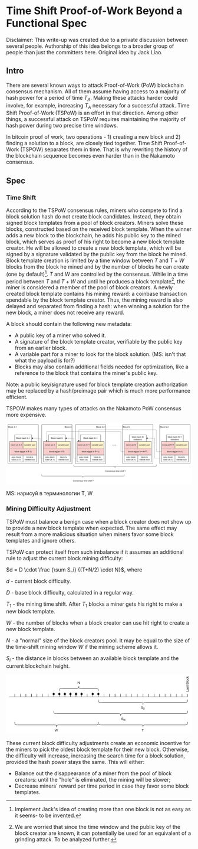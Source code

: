 # Time Shift Proof-of-Work Beyond a Functional Spec

Disclaimer: This write-up was created due to a private discussion between several people. Authorship of this idea belongs to a broader group of people than just the committers here. Original idea by Jack Liao.

## Intro

There are several known ways to attack Proof-of-Work (PoW) blockchain consensus mechanism. All of them assume having access to a majority of hash power for a period of time $T_A$.  Making these attacks harder could involve, for example, increasing $T_A$ necessary for a successful attack. Time Shift Proof-of-Work (TSPoW) is an effort in that direction.  Among other things, a successful attack on TSPoW requires maintaining the majority of hash power during two precise time windows.

In bitcoin proof of work, two operations - 1) creating a new block and 2) finding a solution to a block, are closely tied together.  Time Shift Proof-of-Work (TSPOW) separates them in time.  That is why rewriting the history of the blockchain sequence becomes even harder than in the Nakamoto consensus.

## Spec

### Time Shift

According to the TSPoW consensus rules, miners who compete to find a block solution hash do not create block candidates.  Instead, they obtain signed block templates from a pool of block creators.  Miners solve these blocks, constructed based on the received block template. When the winner adds a new block to the blockchain,  he adds his public key to the mined block, which serves as proof of his right to become a new block template creator.  He will be allowed to create a new block template, which will be signed by a signature validated by the public key from the block he mined.  Block template creation is limited by a time window between $T$ and $T+W$ blocks from the block he mined and by the number of blocks he can create (one by default)[^1].   $T$ and $W$ are controlled by the consensus.  While in a time period between  $T$ and $T+W$ and until he produces a block template[^2], the miner is considered a member of the pool of block creators.  A newly created block template contains his mining reward: a coinbase transaction spendable by the block template creator.  Thus, the mining reward is also delayed and separated from finding a hash: when winning a solution for the new block, a miner does not receive any reward. 

A block should contain the following new metadata:

* A public key of a miner who solved it.
* A signature of the block template creator, verifiable by the public key from an earlier block.
* A variable part for a miner to look for the block solution. (MS: isn't that what the payload is for?)
* Blocks may also contain additional fields needed for optimization, like a reference to the block that contains the miner's public key.

Note: a public key/signature used for block template creation authorization may be replaced by a hash/preimage pair which is much more performance efficient.

TSPOW makes many types of attacks on the Nakamoto PoW consensus more expensive.

![TSPOW](ideal-tspow.drawio.png)

MS: нарисуй в терминологии T, W

### Mining Difficulty Adjustment

TSPoW must balance a benign case when а block creator does not show up to provide a new block template when expected.  The same effect may result from a more malicious situation when miners favor some block templates and ignore others.

TSPoW can protect itself from such imbalance if it assumes an additional rule to adjust the current block mining difficulty:

$d = D \cdot \frac {\sum S_i} {(T+N/2) \cdot N}$, where

$d$ - current block difficulty.

$D$ - base block difficulty, calculated in a regular way.

$T_1$ - the mining time shift. After $T_1$ blocks a miner gets his right to make a new block template.

$W$ - the number of blocks when a block creator can use hit right to create a new block template.

$N$ - a "normal" size of the block creators pool. It may be equal to the size of the time-shift mining window $W$ if the mining scheme allows it. 

$S_i$ - the distance in blocks between an available block template and the current blockchain height.

![TSPOW Time Line](tspow-timeline.drawio.png) 

These current block difficulty adjustments create an economic incentive for the miners to pick the oldest block template for their new block.
Otherwise, the difficulty will increase, increasing the search time for a block solution, provided the hash power stays the same.
This will either: 

* Balance out the disappearance of a miner from the pool of block creators: until the "hole" is eliminated, the mining will be slower;
* Decrease miners' reward per time period in case they favor some block templates.



[^1]: Implement Jack's idea of creating more than one block is not as easy as it seems- to be invented.
[^2]: We are worried that since the time window and the public key of the block creator are known, it can potentially be used for an equivalent of a grinding attack.  To be analyzed further.
